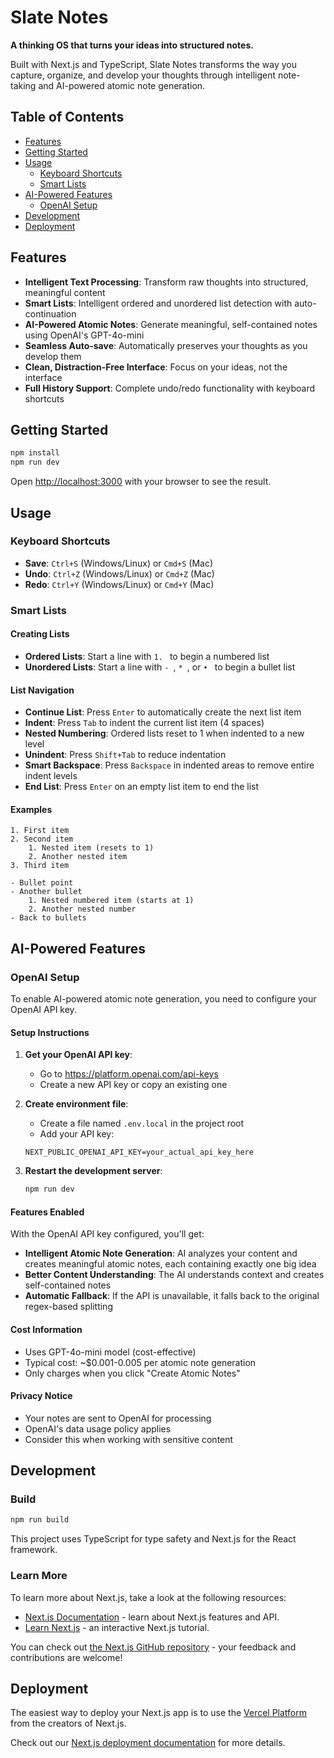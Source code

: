 # Slate Notes

**A thinking OS that turns your ideas into structured notes.**

Built with Next.js and TypeScript, Slate Notes transforms the way you capture, organize, and develop your thoughts through intelligent note-taking and AI-powered atomic note generation.

## Table of Contents

- [Features](#features)
- [Getting Started](#getting-started)
- [Usage](#usage)
  - [Keyboard Shortcuts](#keyboard-shortcuts)
  - [Smart Lists](#smart-lists)
- [AI-Powered Features](#ai-powered-features)
  - [OpenAI Setup](#openai-setup)
- [Development](#development)
- [Deployment](#deployment)

## Features

- **Intelligent Text Processing**: Transform raw thoughts into structured, meaningful content
- **Smart Lists**: Intelligent ordered and unordered list detection with auto-continuation
- **AI-Powered Atomic Notes**: Generate meaningful, self-contained notes using OpenAI's GPT-4o-mini
- **Seamless Auto-save**: Automatically preserves your thoughts as you develop them
- **Clean, Distraction-Free Interface**: Focus on your ideas, not the interface
- **Full History Support**: Complete undo/redo functionality with keyboard shortcuts

## Getting Started

```bash
npm install
npm run dev
```

Open [http://localhost:3000](http://localhost:3000) with your browser to see the result.

## Usage

### Keyboard Shortcuts

- **Save**: `Ctrl+S` (Windows/Linux) or `Cmd+S` (Mac)
- **Undo**: `Ctrl+Z` (Windows/Linux) or `Cmd+Z` (Mac)
- **Redo**: `Ctrl+Y` (Windows/Linux) or `Cmd+Y` (Mac)

### Smart Lists

#### Creating Lists
- **Ordered Lists**: Start a line with `1. ` to begin a numbered list
- **Unordered Lists**: Start a line with `- `, `* `, or `• ` to begin a bullet list

#### List Navigation
- **Continue List**: Press `Enter` to automatically create the next list item
- **Indent**: Press `Tab` to indent the current list item (4 spaces)
- **Nested Numbering**: Ordered lists reset to 1 when indented to a new level
- **Unindent**: Press `Shift+Tab` to reduce indentation
- **Smart Backspace**: Press `Backspace` in indented areas to remove entire indent levels
- **End List**: Press `Enter` on an empty list item to end the list

#### Examples
```
1. First item
2. Second item
    1. Nested item (resets to 1)
    2. Another nested item
3. Third item

- Bullet point
- Another bullet
    1. Nested numbered item (starts at 1)
    2. Another nested number
- Back to bullets
```

## AI-Powered Features

### OpenAI Setup

To enable AI-powered atomic note generation, you need to configure your OpenAI API key.

#### Setup Instructions

1. **Get your OpenAI API key**:
   - Go to https://platform.openai.com/api-keys
   - Create a new API key or copy an existing one

2. **Create environment file**:
   - Create a file named `.env.local` in the project root
   - Add your API key:
   ```
   NEXT_PUBLIC_OPENAI_API_KEY=your_actual_api_key_here
   ```

3. **Restart the development server**:
   ```bash
   npm run dev
   ```

#### Features Enabled

With the OpenAI API key configured, you'll get:

- **Intelligent Atomic Note Generation**: AI analyzes your content and creates meaningful atomic notes, each containing exactly one big idea
- **Better Content Understanding**: The AI understands context and creates self-contained notes
- **Automatic Fallback**: If the API is unavailable, it falls back to the original regex-based splitting

#### Cost Information

- Uses GPT-4o-mini model (cost-effective)
- Typical cost: ~$0.001-0.005 per atomic note generation
- Only charges when you click "Create Atomic Notes"

#### Privacy Notice

- Your notes are sent to OpenAI for processing
- OpenAI's data usage policy applies
- Consider this when working with sensitive content

## Development

### Build

```bash
npm run build
```

This project uses TypeScript for type safety and Next.js for the React framework.

### Learn More

To learn more about Next.js, take a look at the following resources:

- [Next.js Documentation](https://nextjs.org/docs) - learn about Next.js features and API.
- [Learn Next.js](https://nextjs.org/learn) - an interactive Next.js tutorial.

You can check out [the Next.js GitHub repository](https://github.com/vercel/next.js) - your feedback and contributions are welcome!

## Deployment

The easiest way to deploy your Next.js app is to use the [Vercel Platform](https://vercel.com/new?utm_medium=default-template&filter=next.js&utm_source=create-next-app&utm_campaign=create-next-app-readme) from the creators of Next.js.

Check out our [Next.js deployment documentation](https://nextjs.org/docs/app/building-your-application/deploying) for more details.